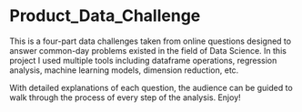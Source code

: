 # Product_Data_Challenge

This is a four-part data challenges taken from online questions designed to answer common-day problems existed in the field of Data Science. In this project I used multiple tools including dataframe operations, regression analysis, machine learning models, dimension reduction, etc.

With detailed explanations of each question, the audience can be guided to walk through the process of every step of the analysis. Enjoy!

